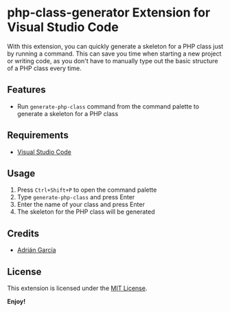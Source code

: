 # php-class-generator Extension for Visual Studio Code

With this extension, you can quickly generate a skeleton for a PHP class just by running a command. This can save you time when starting a new project or writing code, as you don't have to manually type out the basic structure of a PHP class every time.

## Features

- Run `generate-php-class` command from the command palette to generate a skeleton for a PHP class

## Requirements

- [Visual Studio Code](https://code.visualstudio.com/)

## Usage

1. Press `Ctrl+Shift+P` to open the command palette
2. Type `generate-php-class` and press Enter
3. Enter the name of your class and press Enter
4. The skeleton for the PHP class will be generated

## Credits

- [Adrián García](https://github.com/adrigar94)

## License

This extension is licensed under the [MIT License](LICENSE).

**Enjoy!**
